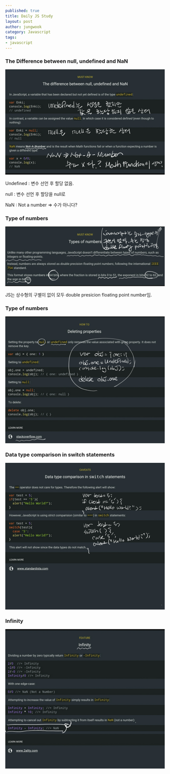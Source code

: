 ```yaml
---
published: true
title: Daily JS Study
layout: post
author: jungwook
category: Javascript
tags:
- javascript
---
```


### The Difference between null, undefined and NaN

![The Difference between null, undefined and NaN](/images/Screenshot_2016-10-06-22-29-46.jpg "The Difference between null, undefined and NaN")

Undefined : 변수 선언 후 할당 없음.

null : 변수 선언 후 할당을 null로

NaN : Not a number => 수가 아니다?

### Type of numbers

![Type of numbers](/images/Screenshot_2016-10-06-22-32-29.jpg "Type of numbers")

JS는 상수형의 구별이 없이 모두 double presicion floating point number임.


### Type of numbers

![Deleting properties](/images/Screenshot_2016-10-06-22-35-12.jpg "Deleting properties")


### Data type comparison in switch  statements

![Data type comparison in switch  statements](/images/Screenshot_2016-10-06-22-37-34.jpg "Data type comparison in switch  statements")


### Infinity

![Infinity](/images/Screenshot_2016-10-06-22-39-06.jpg "Infinity")


